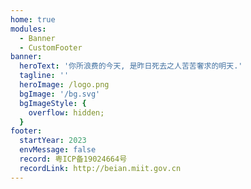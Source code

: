 ```yaml
---
home: true
modules:
  - Banner
  - CustomFooter
banner:
  heroText: '你所浪费的今天, 是昨日死去之人苦苦奢求的明天.'
  tagline: ''
  heroImage: /logo.png
  bgImage: '/bg.svg'
  bgImageStyle: {
    overflow: hidden;
  }
footer:
  startYear: 2023
  envMessage: false
  record: 粤ICP备19024664号
  recordLink: http://beian.miit.gov.cn
---
```

